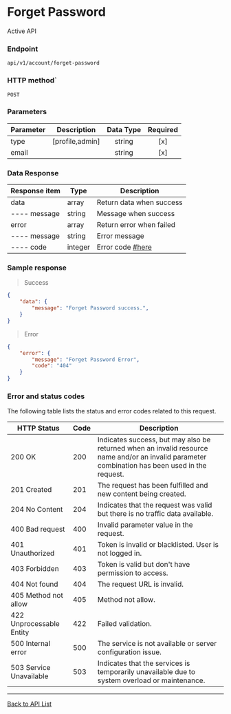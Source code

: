 # Forget Password

Active API

### Endpoint

`api/v1/account/forget-password`

### HTTP method`

`POST`

### Parameters

| Parameter        | Description                                         | Data Type | Required |
| -----------      | ----------------------------------------------------| :-------: | :------: |
| type             | [profile,admin]                                     |  string   |   [x]    |
| email            |                                                     |  string   |   [x]    |

### Data Response

| Response item | Type    | Description                                  |
| ------------- | ------- | -------------------------------------------- |
| data          | array   | Return data when success                     |
| ---- message  | string  | Message when success                         |
| error         | array   | Return error when failed                     |
| ---- message  | string  | Error message                                |
| ---- code     | integer | Error code  [#here](#error-and-status-codes) |


### Sample response

> Success

```json
{
    "data": {
        "message": "Forget Password success.",
    }
}
```

> Error

```json
{
    "error": {
        "message": "Forget Password Error",
        "code": "404"
    }
}
```

### Error and status codes

The following table lists the status and error codes related to this request.

| HTTP Status              | Code | Description                                                  |
| ------------------------ | ---- | ------------------------------------------------------------ |
| 200 OK                   | 200  | Indicates success, but may also be returned when an invalid resource name and/or an invalid parameter combination has been used in the request. |
| 201 Created              | 201  | The request has been fulfilled and new content   being created. |
| 204 No Content           | 204  | Indicates that the request was valid but there   is no traffic data available. |
| 400 Bad request          | 400  | Invalid parameter value in the request.                      |
| 401 Unauthorized         | 401  | Token is invalid or blacklisted. User is not   logged in.    |
| 403 Forbidden            | 403  | Token is valid but don't have permission to   access.        |
| 404 Not found            | 404  | The request URL is invalid.                                  |
| 405 Method not allow     | 405  | Method not allow.                                            |
| 422 Unprocessable Entity | 422  | Failed validation.                                           |
| 500 Internal error       | 500  | The service is not available or server   configuration issue. |
| 503 Service Unavailable  | 503  | Indicates that the services is temporarily   unavailable due to system overload or maintenance. |

------

[Back to API List](README.md)